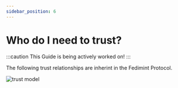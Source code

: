 ```yaml
---
sidebar_position: 6
---
```


# Who do I need to trust?

:::caution
This Guide is being actively worked on!
:::

The following trust relationships are inherint in the Fedimint Protocol.

![trust model](/img/FedimintTrust.png)
